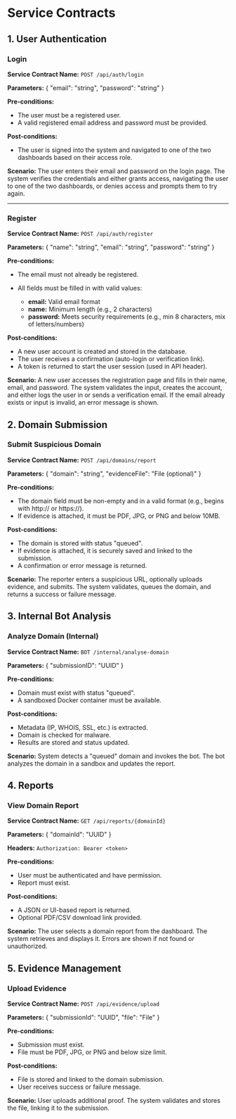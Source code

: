 
# Service Contracts

## 1. User Authentication

### Login
**Service Contract Name:** `POST /api/auth/login`  

**Parameters:**
{ "email": "string", "password": "string" }


**Pre-conditions:**

* The user must be a registered user.
* A valid registered email address and password must be provided.

**Post-conditions:**

* The user is signed into the system and navigated to one of the two dashboards based on their access role.

**Scenario:**
The user enters their email and password on the login page. The system verifies the credentials and either grants access, navigating the user to one of the two dashboards, or denies access and prompts them to try again.

---

### Register

**Service Contract Name:** `POST /api/auth/register`

**Parameters:**
{ "name": "string", "email": "string", "password": "string" }


**Pre-conditions:**

* The email must not already be registered.
* All fields must be filled in with valid values:

  * **email:** Valid email format
  * **name:** Minimum length (e.g., 2 characters)
  * **password:** Meets security requirements (e.g., min 8 characters, mix of letters/numbers)

**Post-conditions:**

* A new user account is created and stored in the database.
* The user receives a confirmation (auto-login or verification link).
* A token is returned to start the user session (used in API header).

**Scenario:**
A new user accesses the registration page and fills in their name, email, and password. The system validates the input, creates the account, and either logs the user in or sends a verification email. If the email already exists or input is invalid, an error message is shown.


## 2. Domain Submission

### Submit Suspicious Domain

**Service Contract Name:** `POST /api/domains/report`

**Parameters:**
{ "domain": "string", "evidenceFile": "File (optional)" }


**Pre-conditions:**

* The domain field must be non-empty and in a valid format (e.g., begins with http\:// or https\://).
* If evidence is attached, it must be PDF, JPG, or PNG and below 10MB.

**Post-conditions:**

* The domain is stored with status "queued".
* If evidence is attached, it is securely saved and linked to the submission.
* A confirmation or error message is returned.

**Scenario:**
The reporter enters a suspicious URL, optionally uploads evidence, and submits. The system validates, queues the domain, and returns a success or failure message.


## 3. Internal Bot Analysis

### Analyze Domain (Internal)

**Service Contract Name:** `BOT /internal/analyse-domain`

**Parameters:**
{ "submissionID": "UUID" }


**Pre-conditions:**

* Domain must exist with status "queued".
* A sandboxed Docker container must be available.

**Post-conditions:**

* Metadata (IP, WHOIS, SSL, etc.) is extracted.
* Domain is checked for malware.
* Results are stored and status updated.

**Scenario:**
System detects a "queued" domain and invokes the bot. The bot analyzes the domain in a sandbox and updates the report.


## 4. Reports

### View Domain Report

**Service Contract Name:** `GET /api/reports/{domainId}`

**Parameters:**
{ "domainId": "UUID" }

**Headers:**
`Authorization: Bearer <token>`

**Pre-conditions:**

* User must be authenticated and have permission.
* Report must exist.

**Post-conditions:**

* A JSON or UI-based report is returned.
* Optional PDF/CSV download link provided.

**Scenario:**
The user selects a domain report from the dashboard. The system retrieves and displays it. Errors are shown if not found or unauthorized.


## 5. Evidence Management

### Upload Evidence

**Service Contract Name:** `POST /api/evidence/upload`

**Parameters:**
{ "submissionId": "UUID", "file": "File" }

**Pre-conditions:**

* Submission must exist.
* File must be PDF, JPG, or PNG and below size limit.

**Post-conditions:**

* File is stored and linked to the domain submission.
* User receives success or failure message.

**Scenario:**
User uploads additional proof. The system validates and stores the file, linking it to the submission.




